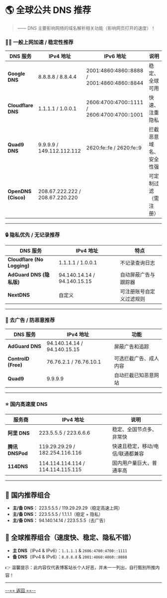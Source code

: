 # 🌎 全球公共 DNS 推荐

> —— DNS 主要影响网络的域名解析相关功能（影响网页打开的速度）！



### 🏃‍♂️ 一般上网加速 / 稳定性推荐

| DNS 服务            | IPv4 地址                       | IPv6 地址                                   | 说明                   |
| ------------------- | ------------------------------- | ------------------------------------------- | ---------------------- |
| **Google DNS**      | 8.8.8.8 / 8.8.4.4               | 2001:4860:4860::8888 / 2001:4860:4860::8844 | 稳定、全球可用         |
| **Cloudflare DNS**  | 1.1.1.1 / 1.0.0.1               | 2606:4700:4700::1111 / 2606:4700:4700::1001 | 快速、注重隐私         |
| **Quad9 DNS**       | 9.9.9.9 / 149.112.112.112       | 2620:fe::fe / 2620:fe::9                    | 拦截恶意域名、安全性强 |
| **OpenDNS (Cisco)** | 208.67.222.222 / 208.67.220.220 |                                             | 可定制过滤（需注册）   |

------

### 🔒 隐私优先 / 无记录推荐

| DNS 服务                    | IPv4 地址                   | 特点                     |
| --------------------------- | --------------------------- | ------------------------ |
| **Cloudflare (No Logging)** | 1.1.1.1 / 1.0.0.1           | 不记录查询日志           |
| **AdGuard DNS (隐私版)**    | 94.140.14.14 / 94.140.15.15 | 自动屏蔽广告与跟踪器     |
| **NextDNS**                 | 自定义                      | 可注册账号自定义过滤规则 |

------

### 🚫 去广告 / 防恶意推荐

| DNS 服务            | IPv4 地址                   | 功能                   |
| ------------------- | --------------------------- | ---------------------- |
| **AdGuard DNS**     | 94.140.14.14 / 94.140.15.15 | 屏蔽广告和追踪         |
| **ControlD (Free)** | 76.76.2.1 / 76.76.10.1      | 可选拦截广告、成人内容 |
| **Quad9**           | 9.9.9.9                     | 自动拦截已知恶意网站   |

------

### ⭐ 国内高速度 DNS

| 服务商          | IPv4 地址                         | 说明                             |
| --------------- | --------------------------------- | -------------------------------- |
| **阿里 DNS**    | 223.5.5.5 / 223.6.6.6             | 稳定、全国节点多、非常快         |
| **腾讯 DNSPod** | 119.29.29.29 / 182.254.116.116    | 快速且稳定，移动/电信/联通都兼容 |
| **114DNS**      | 114.114.114.114 / 114.114.115.115 | 国内用户量巨大，普通率高         |

---



## 📳 国内推荐组合

- **主/备 DNS：** 223.5.5.5 / 119.29.29.29（稳定高速上网）
- **主/备 DNS：** 223.5.5.5 / 1.1.1.1（稳定 + 隐私）
- **主/备 DNS：** 94.140.14.14 / 223.5.5.5（去广告）



## 📱 全球推荐组合（速度快、稳定、隐私不错）

- **主 DNS**（IPv4 & IPv6）：`1.1.1.1` & `2606:4700:4700::1111`
- **备 DNS**（IPv4 & IPv6）：`8.8.8.8` & `2001:4860:4860::8888`



👉 温馨提示：此内容仅代表博客站长个人好恶，并未一一列出，自行甄别所推内容！

---

[--== 返回 ==--](template_1.html?md=/Markdown/Public%20document%20index.md)